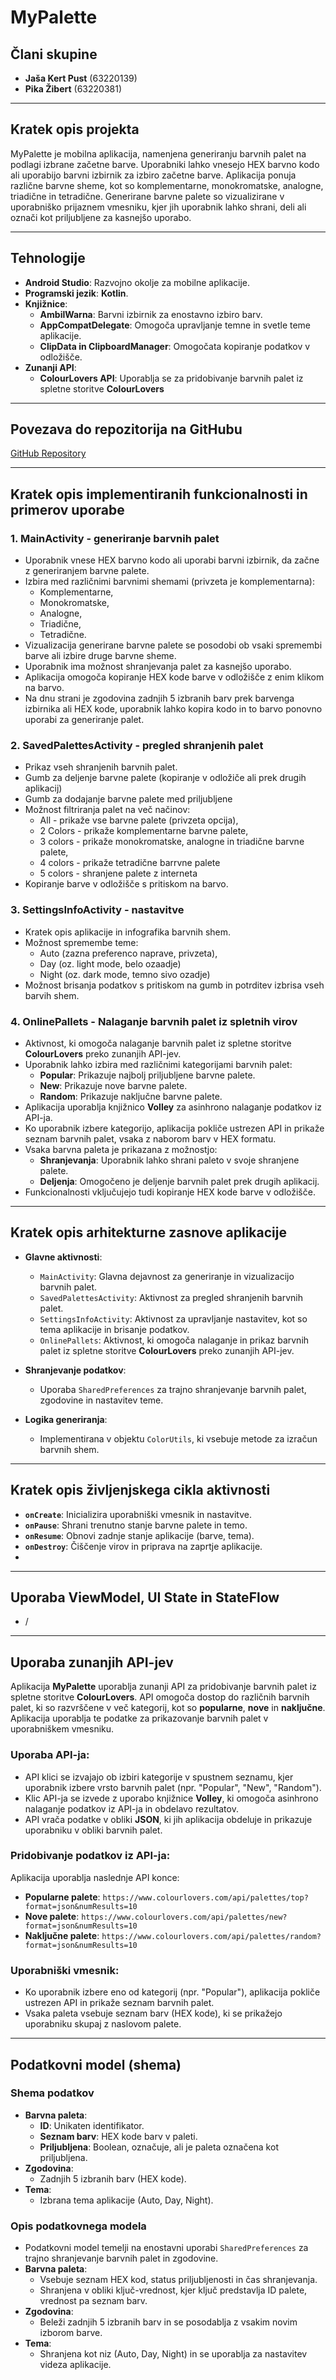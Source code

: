 # MyPalette

## Člani skupine
- **Jaša Kert Pust** (63220139)
- **Pika Žibert** (63220381)

---

## Kratek opis projekta
MyPalette je mobilna aplikacija, namenjena generiranju barvnih palet na podlagi izbrane začetne barve. Uporabniki lahko vnesejo HEX barvno kodo ali uporabijo barvni izbirnik za izbiro začetne barve. Aplikacija ponuja različne barvne sheme, kot so 
komplementarne, monokromatske, analogne, triadične in tetradične. Generirane barvne palete so vizualizirane v uporabniško prijaznem vmesniku, kjer jih uporabnik lahko shrani, deli ali označi kot priljubljene za kasnejšo uporabo. 

---

## **Tehnologije**
- **Android Studio**: Razvojno okolje za mobilne aplikacije.
- **Programski jezik**: **Kotlin**.
- **Knjižnice**:
  - **AmbilWarna**: Barvni izbirnik za enostavno izbiro barv.
  - **AppCompatDelegate**: Omogoča upravljanje temne in svetle teme aplikacije.
  - **ClipData in ClipboardManager**: Omogočata kopiranje podatkov v odložišče.
- **Zunanji API**:
  - **ColourLovers API**: Uporablja se za pridobivanje barvnih palet iz spletne storitve **ColourLovers**

---

## Povezava do repozitorija na GitHubu
[GitHub Repository](https://github.com/pikazibert/EMP)

---

## Kratek opis implementiranih funkcionalnosti in primerov uporabe

### 1. **MainActivity - generiranje barvnih palet**
- Uporabnik vnese HEX barvno kodo ali uporabi barvni izbirnik, da začne z generiranjem barvne palete.
- Izbira med različnimi barvnimi shemami (privzeta je komplementarna):
  - Komplementarne,
  - Monokromatske,
  - Analogne,
  - Triadične,
  - Tetradične.
- Vizualizacija generirane barvne palete se posodobi ob vsaki spremembi barve ali izbire druge barvne sheme.
- Uporabnik ima možnost shranjevanja palet za kasnejšo uporabo.
- Aplikacija omogoča kopiranje HEX kode barve v odložišče z enim klikom na barvo.
- Na dnu strani je zgodovina zadnjih 5 izbranih barv prek barvenga izbirnika ali HEX kode, uporabnik lahko kopira kodo in to barvo ponovno uporabi za generiranje palet.

### 2. **SavedPalettesActivity - pregled shranjenih palet**
- Prikaz vseh shranjenih barvnih palet.
- Gumb za deljenje barvne palete (kopiranje v odložiče ali prek drugih aplikacij)
- Gumb za dodajanje barvne palete med priljubljene
- Možnost filtriranja palet na več načinov:
  - All - prikaže vse barvne  palete (privzeta opcija),
  - 2 Colors - prikaže komplementarne barvne palete,
  - 3 colors - prikaže monokromatske, analogne in triadične barvne palete,
  - 4 colors - prikaže tetradične barrvne palete
  - 5 colors - shranjene palete z interneta
- Kopiranje barve v odložišče s pritiskom na barvo.

### 3. **SettingsInfoActivity - nastavitve**
- Kratek opis aplikacije in infografika barvnih shem.
- Možnost spremembe teme:
  - Auto (zazna preferenco naprave, privzeta),
  - Day (oz. light mode, belo ozaadje)
  - Night (oz. dark mode, temno sivo ozadje)
- Možnost brisanja podatkov s pritiskom na gumb in potrditev izbrisa vseh barvih shem.

### 4. **OnlinePallets - Nalaganje barvnih palet iz spletnih virov**
- Aktivnost, ki omogoča nalaganje barvnih palet iz spletne storitve **ColourLovers** preko zunanjih API-jev.
- Uporabnik lahko izbira med različnimi kategorijami barvnih palet:
  - **Popular**: Prikazuje najbolj priljubljene barvne palete.
  - **New**: Prikazuje nove barvne palete.
  - **Random**: Prikazuje naključne barvne palete.
- Aplikacija uporablja knjižnico **Volley** za asinhrono nalaganje podatkov iz API-ja.
- Ko uporabnik izbere kategorijo, aplikacija pokliče ustrezen API in prikaže seznam barvnih palet, vsaka z naborom barv v HEX formatu.
- Vsaka barvna paleta je prikazana z možnostjo:
  - **Shranjevanja**: Uporabnik lahko shrani paleto v svoje shranjene palete.
  - **Deljenja**: Omogočeno je deljenje barvnih palet prek drugih aplikacij.
- Funkcionalnosti vključujejo tudi kopiranje HEX kode barve v odložišče.

  
---

## Kratek opis arhitekturne zasnove aplikacije
- **Glavne aktivnosti**:
  - `MainActivity`: Glavna dejavnost za generiranje in vizualizacijo barvnih palet.
  - `SavedPalettesActivity`: Aktivnost za pregled shranjenih barvnih palet.
  - `SettingsInfoActivity`: Aktivnost za upravljanje nastavitev, kot so tema aplikacije in brisanje podatkov.
  - `OnlinePallets`: Aktivnost, ki omogoča nalaganje in prikaz barvnih palet iz spletne storitve **ColourLovers** preko zunanjih API-jev.
    
- **Shranjevanje podatkov**:
  - Uporaba `SharedPreferences` za trajno shranjevanje barvnih palet, zgodovine in nastavitev teme.
    
- **Logika generiranja**:
  - Implementirana v objektu `ColorUtils`, ki vsebuje metode za izračun barvnih shem.

---

## Kratek opis življenjskega cikla aktivnosti
- **`onCreate`**: Inicializira uporabniški vmesnik in nastavitve.
- **`onPause`**: Shrani trenutno stanje barvne palete in temo.
- **`onResume`**: Obnovi zadnje stanje aplikacije (barve, tema).
- **`onDestroy`**: Čiščenje virov in priprava na zaprtje aplikacije.
- 
---

## Uporaba ViewModel, UI State in StateFlow
- / 

---

## **Uporaba zunanjih API-jev**

Aplikacija **MyPalette** uporablja zunanji API za pridobivanje barvnih palet iz spletne storitve **ColourLovers**. API omogoča dostop do različnih barvnih palet, ki so razvrščene v več kategorij, kot so **popularne**, **nove** in **naključne**. Aplikacija uporablja te podatke za prikazovanje barvnih palet v uporabniškem vmesniku.

### **Uporaba API-ja**:
- API klici se izvajajo ob izbiri kategorije v spustnem seznamu, kjer uporabnik izbere vrsto barvnih palet (npr. "Popular", "New", "Random").
- Klic API-ja se izvede z uporabo knjižnice **Volley**, ki omogoča asinhrono nalaganje podatkov iz API-ja in obdelavo rezultatov.
- API vrača podatke v obliki **JSON**, ki jih aplikacija obdeluje in prikazuje uporabniku v obliki barvnih palet.

### **Pridobivanje podatkov iz API-ja**:
Aplikacija uporablja naslednje API konce:
- **Popularne palete**: `https://www.colourlovers.com/api/palettes/top?format=json&numResults=10`
- **Nove palete**: `https://www.colourlovers.com/api/palettes/new?format=json&numResults=10`
- **Naključne palete**: `https://www.colourlovers.com/api/palettes/random?format=json&numResults=10`

### **Uporabniški vmesnik**:
- Ko uporabnik izbere eno od kategorij (npr. "Popular"), aplikacija pokliče ustrezen API in prikaže seznam barvnih palet.
- Vsaka paleta vsebuje seznam barv (HEX kode), ki se prikažejo uporabniku skupaj z naslovom palete.


---

## **Podatkovni model (shema)**

### **Shema podatkov**
- **Barvna paleta**:
  - **ID**: Unikaten identifikator.
  - **Seznam barv**: HEX kode barv v paleti.
  - **Priljubljena**: Boolean, označuje, ali je paleta označena kot priljubljena.
- **Zgodovina**:
  - Zadnjih 5 izbranih barv (HEX kode).
- **Tema**:
  - Izbrana tema aplikacije (Auto, Day, Night).

### **Opis podatkovnega modela**
- Podatkovni model temelji na enostavni uporabi `SharedPreferences` za trajno shranjevanje barvnih palet in zgodovine.
- **Barvna paleta**:
  - Vsebuje seznam HEX kod, status priljubljenosti in čas shranjevanja.
  - Shranjena v obliki ključ-vrednost, kjer ključ predstavlja ID palete, vrednost pa seznam barv.
- **Zgodovina**:
  - Beleži zadnjih 5 izbranih barv in se posodablja z vsakim novim izborom barve.
- **Tema**:
  - Shranjena kot niz (Auto, Day, Night) in se uporablja za nastavitev videza aplikacije.




